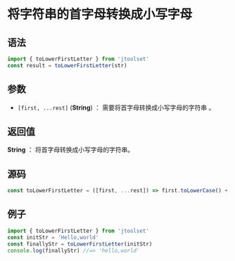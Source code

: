 

# 将字符串的首字母转换成小写字母

## 语法


```js
import { toLowerFirstLetter } from 'jtoolset'
const result = toLowerFirstLetter(str)
```

## 参数

- `[first, ...rest]` (**String**) ： 需要将首字母转换成小写字母的字符串 。

## 返回值

**String** ： 将首字母转换成小写字母的字符串。

## 源码

```js
const toLowerFirstLetter = ([first, ...rest]) => first.toLowerCase() + rest.join('');
```

## 例子

```js
import { toLowerFirstLetter } from 'jtoolset'
const initStr = 'Hello,world'
const finallyStr = toLowerFirstLetter(initStr)
console.log(finallyStr) //=> 'hello,world'
```